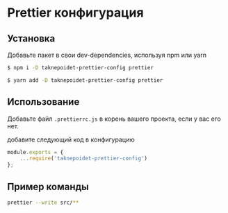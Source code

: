 # Prettier конфигурация
## Установка
Добавьте пакет в свои dev-dependencies, используя npm или yarn

```bash
$ npm i -D taknepoidet-prettier-config prettier

$ yarn add -D taknepoidet-prettier-config prettier
```
## Использование
Добавьте файл `.prettierrc.js` в корень вашего проекта, если у вас его нет.

добавите следующий код в конфигурацию

```javascript
module.exports = {
	...require('taknepoidet-prettier-config')
};
```
## Пример команды
```bash
prettier --write src/**
```
